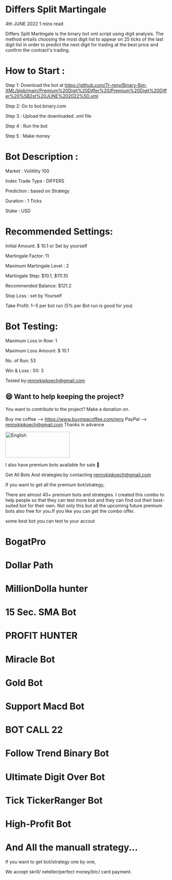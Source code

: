 # Differs Split Martingale

 
4th JUNE 2022                                                                        1 mins read


Differs Split Martingale is the binary bot xml script using digit analysis. The method entails choosing the most digit list to appear on 25 ticks of the last digit list in order to predict the next digit for trading at the best price and confirm the contract's trading.


# How to Start :

Step 1: Download the bot at https://github.com/Tr-reny/Binary-Bot-XML/blob/main/Premium%20Digit%20Differ%20/Premium%20Digit%20Differ%20%5B2st%20JUNE%202022%5D.xml

Step 2: Go to bot.binary.com

Step 3 : Upload the downloaded .xml file

Step 4 : Run the bot 

Step 5 : Make money

# Bot Description :

Market : Volitility 100

Index Trade Type : DIFFERS

Prediction : based on Strategy

Duration : 1 Ticks

Stake : USD


# Recommended Settings: 

Initial Amount: $ 10.1 or Set by yourself

Martingale Factor: 11

Maximum Martingale Level : 2

Martingale Step: $10.1, $111.10

Recommended Balance: $121.2

Stop Loss : set by Yourself

Take Profit: $1-$5 per bot run (5% per Bot run is good for you)


# Bot Testing:

Maximum Loss in Row: 1

Maximum Loss Amount: $ 10.1

No. of Run: 53

Win & Loss : 50: 3



Tested by:rennykipkoech@gmail.com


## 😄 Want to help keeping the project?<br>

You want to contribute to the project? 
Make a donation on.

Buy me coffee --> https://www.buymeacoffee.com/reny
PayPal --> rennykipkoech@gmail.com
Thanks in advance


<a href="https://www.paypal.com/cgi-bin/webscr?cmd=_s-xclick&hosted_button_id=4R7Y853ARZGB2&source=url">
    <img src="https://raw.githubusercontent.com/iqoptionapi/iqoptionapi/master/docs/paypal-donate-button.png"
        alt="English" width="200" height="80" />
     </a>


I also have premium bots available for sale 💸 


Get All Bots And strategies:by contacting rennykipkoech@gmail.com



If you want to get all the premium bot/strategy, 

There are almost 40+ premium bots and strategies. I created this combo to help people so that they can test more bot and they can find out their best-suited bot for their own. Not only this but all the upcoming future premium bots also free for you.If you like you can get the combo offer.


some best bot you can test to your accout
# BogatPro
# Dollar Path
# MillionDolla hunter
# 15 Sec. SMA Bot
# PROFIT HUNTER
# Miracle Bot
# Gold Bot
# Support Macd Bot
# BOT CALL 22
# Follow Trend Binary Bot
# Ultimate Digit Over Bot
# Tick TickerRanger Bot
# High-Profit Bot
# And All the manuall strategy...

If you want to get bot/strategy one by one, 

We accept skrill/ neteller/perfect money/btc/ card payment. 

